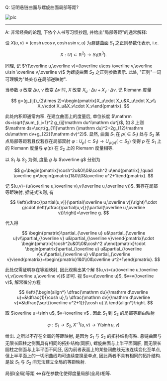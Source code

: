 Q: 证明悬链曲面与螺旋曲面局部等距? 

![pic](https://tug.org/PSTricks/pst-solides3d/exa7.gif)

***

A: 非常经典的论题, 下依个人书写习惯抄题, 并给出"局部等距"的通常解释:

设 $X(u,v)=(\cosh u\cos v,\cosh u\sin v,u)$ 为悬链曲面 $S_1$ 之正则参数化表示, i.e.

$$
X:U(\subset\mathbb R^2)\to S_1(\mathbb R^3).
$$

同理, 记 $Y(\overline u,\overline v)=(\overline u\cos \overline v,\overline u\sin \overline v,\overline v)$​ 为螺旋曲面 $S_2$ 之正则参数表示. 此处, "正则"一词可理解为"处处存在局部逆映射".

当参数 $u$ 改变 $\Delta u$, $v$ 改变 $\Delta v$ 时, $X$ 改变 $X_u\cdot \Delta u+X_v\cdot \Delta v$. 记 Riemann 度量

$$
g=(g_{ij})_{2\times 2}=\begin{pmatrix}X_u\cdot X_u&X_u\cdot X_v\\
X_v\cdot X_u&X_v\cdot X_v\end{pmatrix}.
$$

此处内积即通常内积. 在建立曲面上的度量后, 单位长度 $\mathrm ds=\sqrt{\sum_{i,j=1}^2 g_{ij}\mathrm du^i\mathrm du^j}$, 如 $S$ 上则 $\mathrm ds=\sqrt{g_{11}\mathrm (\mathrm du)^2+2g_{12}\mathrm du\mathrm dv+g_{22}(\mathrm dv)^2}$. 显然, 曲面 $S_1$ 在 $p(\in S_1)$ 处与 $S_2$ 某点局部等距若且仅若存在局部双射 $\varphi:U_p(\subset S_1)\to U_{\varphi(p)}(\subset S_2)$ 使得 $p$ 在 $S_1$ 上的 Riemann 度量与 $\varphi(p)$ 在 $S_2$ 上的 Riemann 度量相等.

以 $S_1$ 与 $S_2$ 为例, 度量 $g$ 与 $\overline g$ 分别为

$$
g=\begin{pmatrix}\cosh^2u&0\\0&\cosh^2 u\end{pmatrix},\quad \overline g=\begin{pmatrix}1&0\\0&\overline u^2+1\end{pmatrix}.
$$

记 $(u,v)=(u(\overline u,\overline v),v(\overline u,\overline v))$. 若存在局部等距映射, 据链式法则, 有

$$
\left(\dfrac{\partial(u,v)}{\partial(\overline u,\overline v)}\right)'\cdot g\cdot \left(\dfrac{\partial(u,v)}{\partial(\overline u,\overline v)}\right)=\overline g.
$$

代入得

$$
\begin{pmatrix}\partial_{\overline u} u&\partial_{\overline u}v\\\partial_{\overline v} u&\partial_{\overline v}v\end{pmatrix}\cdot \begin{pmatrix}\cosh^2u&0\\0&\cosh^2 u\end{pmatrix}\cdot \begin{pmatrix}\partial_{\overline u} u&\partial_{\overline v}u\\\partial_{\overline u} v&\partial_{\overline v}v\end{pmatrix}=\begin{pmatrix}1&0\\0&\overline u^2+1\end{pmatrix}.
$$

此处仅需证明存在等距映射, 因此观察出某个解 $(u,v)=(u(\overline u,\overline v),v(\overline u,\overline v))$ 即可. 视 $u=u(\overline u)$, $v=v(\overline v)$, 解常微分方程

$$
\left\{\begin{align*}
\dfrac{\mathrm du}{\mathrm d\overline u}=&\dfrac{1}{\cosh u},\\
\dfrac{\mathrm dv}{\mathrm d\overline v}=&\dfrac{\sqrt{\overline u^2+1}}{\cosh u}.\\
\end{align*}\right.
$$

取 $\overline u=\sinh u$, $v=\overline v$ . 因此 $S_1$ 到 $S_2$ 的局部等距由映射

$$
\varphi:S_1\to S_2,X^{-1}(u,v)\to Y(\sinh u,v)
$$

给出. 之所以不存在全局的等距映射, 是因为 $S_1$ 与 $S_2$ 的拓扑结构有殊. 悬链曲面与无限长圆柱之侧面具有相同的拓扑结构(同胚), 螺旋曲面与上半平面同胚, 而无限长圆柱之侧面与上半平面不同胚, 因为前者表面上的某些闭曲线无法连续变化至单点, 但上半平面上的一切闭曲线均可连续变换至单点, 因此两者不具有相同的拓扑结构. 是故 $S_1$ 与 $S_2$ 间无法建立全局的等距映射.

局部(全局)等距 $\Leftrightarrow$​ 存在参数化使得度量局部(全局)相等.



